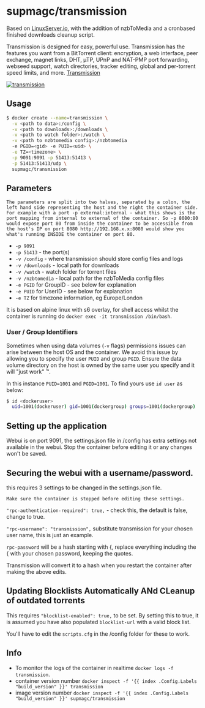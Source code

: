[linuxserverurl]: https://linuxserver.io
[appurl]: https://www.transmissionbt.com/
[hub]: https://hub.docker.com/r/supmagc/transmission/

# supmagc/transmission

Based on [LinuxServer.io][linuxserverurl], with the addition of nzbToMedia and a cronbased finished downloads cleanup script.

Transmission is designed for easy, powerful use. Transmission has the features you want from a BitTorrent client: encryption, a web interface, peer exchange, magnet links, DHT, µTP, UPnP and NAT-PMP port forwarding, webseed support, watch directories, tracker editing, global and per-torrent speed limits, and more. [Transmission](http://www.transmissionbt.com/about/)

[![transmission](https://raw.githubusercontent.com/linuxserver/docker-templates/master/linuxserver.io/img/transmission.png)][appurl]

## Usage

```sh
$ docker create --name=transmission \
  -v <path to data>:/config \
  -v <path to downloads>:/downloads \
  -v <path to watch folder>:/watch \
  -v <path to nzbtomedia config>:/nzbtomedia
  -e PGID=<gid> -e PUID=<uid> \
  -e TZ=<timezone> \
  -p 9091:9091 -p 51413:51413 \
  -p 51413:51413/udp \
  supmagc/transmission
```

## Parameters

`The parameters are split into two halves, separated by a colon, the left hand side representing the host and the right the container side. 
For example with a port -p external:internal - what this shows is the port mapping from internal to external of the container.
So -p 8080:80 would expose port 80 from inside the container to be accessible from the host's IP on port 8080
http://192.168.x.x:8080 would show you what's running INSIDE the container on port 80.`

* `-p 9091`
* `-p 51413` - the port(s)
* `-v /config` - where transmission should store config files and logs
* `-v /downloads` - local path for downloads
* `-v /watch` - watch folder for torrent files
* `-v /nzbtomedia` - local path for the nzbToMedia config files
* `-e PGID` for GroupID - see below for explanation
* `-e PUID` for UserID - see below for explanation
* `-e TZ` for timezone information, eg Europe/London

It is based on alpine linux with s6 overlay, for shell access whilst the container is running do `docker exec -it transmission /bin/bash`.

### User / Group Identifiers

Sometimes when using data volumes (`-v` flags) permissions issues can arise between the host OS and the container. We avoid this issue by allowing you to specify the user `PUID` and group `PGID`. Ensure the data volume directory on the host is owned by the same user you specify and it will "just work" ™.

In this instance `PUID=1001` and `PGID=1001`. To find yours use `id user` as below:

```sh
$ id <dockeruser>
  uid=1001(dockeruser) gid=1001(dockergroup) groups=1001(dockergroup)
```

## Setting up the application 

Webui is on port 9091, the settings.json file in /config has extra settings not available in the webui. Stop the container before editing it or any changes won't be saved.

## Securing the webui with a username/password.

this requires 3 settings to be changed in the settings.json file.

`Make sure the container is stopped before editing these settings.`

`"rpc-authentication-required": true,` - check this, the default is false, change to true.

`"rpc-username": "transmission",` substitute transmission for your chosen user name, this is just an example.

`rpc-password` will be a hash starting with {, replace everything including the { with your chosen password, keeping the quotes.

Transmission will convert it to a hash when you restart the container after making the above edits.

## Updating Blocklists Automatically ANd CLeanup of outdated torrents

This requires `"blocklist-enabled": true,` to be set. By setting this to true, it is assumed you have also populated `blocklist-url` with a valid block list.

You'll have to edit the `scripts.cfg` in the /config folder for these to work.

## Info

* To monitor the logs of the container in realtime `docker logs -f transmission`.
* container version number `docker inspect -f '{{ index .Config.Labels "build_version" }}' transmission`
* image version number `docker inspect -f '{{ index .Config.Labels "build_version" }}' supmagc/transmission`
